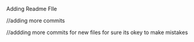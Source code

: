 































Adding Readme FIle

//adding more commits

//addding more commits for new files for sure its okey to make mistakes

